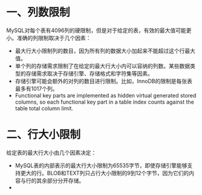 # 一、列数限制

MySQL对每个表有4096列的硬限制，但是对于给定的表，有效的最大值可能更小。准确的列限制取决于几个因素：

- 最大行大小限制列的数目，因为所有列的数据大小加起来不能超过这个行最大值。
- 单个列的存储需求限制了在给定的最大行大小内可以容纳的列数。某些数据类型的存储需求取决于存储引擎、存储格式和字符集等因素。
- 存储引擎可能会额外的对列的数目进行限制。比如，InnoDB的限制是每张表最多有1017个列。
- Functional key parts are implemented as hidden virtual generated stored columns, so each functional key part in a table index counts against the table total column limit.

# 二、行大小限制

给定表的最大行大小由几个因素决定：

- MySQL表的内部表示的最大行大小限制为65535字节，即使存储引擎能够支持更大的行。BLOB和TEXT列只占行大小限制的9到12个字节，因为它们的内容与行的其余部分分开存储。
- 